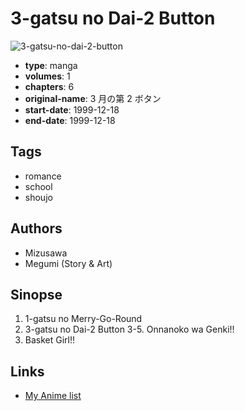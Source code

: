 # 3-gatsu no Dai-2 Button

![3-gatsu-no-dai-2-button](https://cdn.myanimelist.net/images/manga/2/90069.jpg)

-   **type**: manga
-   **volumes**: 1
-   **chapters**: 6
-   **original-name**: 3 月の第 2 ボタン
-   **start-date**: 1999-12-18
-   **end-date**: 1999-12-18

## Tags

-   romance
-   school
-   shoujo

## Authors

-   Mizusawa
-   Megumi (Story & Art)

## Sinopse

1. 1-gatsu no Merry-Go-Round
2. 3-gatsu no Dai-2 Button
   3-5. Onnanoko wa Genki!!
3. Basket Girl!!

## Links

-   [My Anime list](https://myanimelist.net/manga/48729/3-gatsu_no_Dai-2_Button)
